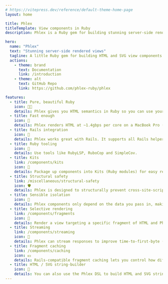 ```yaml
---
# https://vitepress.dev/reference/default-theme-home-page
layout: home

title: Phlex
titleTemplate: View components in Ruby
description: Phlex is a Ruby gem for building stunning server-side rendered object-oriented view components.

hero:
  name: "Phlex"
  text: "Stunning server-side rendered views"
  tagline: A little Ruby gem for building HTML and SVG view components.
  actions:
    - theme: brand
      text: Documentation
      link: /introduction
    - theme: alt
      text: GitHub Repo
      link: https://github.com/phlex-ruby/phlex

features:
  - title: Pure, beautiful Ruby
    icon: 🧑‍🍳
    details: Phlex gives you HTML semantics in Ruby so you can use your existing skills designing object-oriented views.
  - title: Fast enough
    icon: 🚀
    details: Phlex renders HTML at ~1.4gbps per core on a MacBook Pro (M3 Max) and it doesn’t slow exponentially the more components you extract.
  - title: Rails integration
    icon: 🚂
    details: Phlex works great with Rails. It supports all Rails helpers and plays nicely with ERB, ViewComponent, Stimulus, Turbo and Tailwind.
  - title: Ruby tooling
    icon: 🧰
    details: Use tools like RubyLSP, RuboCop and SimpleCov.
  - title: Kits
    link: /components/kits
    icon: 🎒
    details: Package up components into Kits (Ruby modules) for easy reuse across projects.
  - title: Structural safety
    link: /miscellaneous/structural-safety
    icon: 🛡️
    details: Phlex is designed to structurally prevent cross-site-scripting (XSS) attacks.
  - title: Sensible isolation
    icon: 🧪
    details: Phlex components only depend on the data you pass in, making them easier to test and reuse.
  - title: Selective rendering
    link: /components/fragments
    icon: 🔎
    details: Render a view targeting a specific fragment of HTML and Phlex only does the work to render just the parts you want.
  - title: Streaming
    link: /components/streaming
    icon: 🌊
    details: Phlex can stream responses to improve time-to-first-byte (TTFB). Let users see content before the database has even responded.
  - title: Fragment caching
    link: /components/caching
    icon: 💵
    details: Rails-compatible fragment caching lets you control how different parts of your view are cached.
  - title: HTML / SVG string-builder
    icon: 🧵
    details: You can also use the Phlex DSL to build HTML and SVG strings directly, without creating a component class.
---
```


